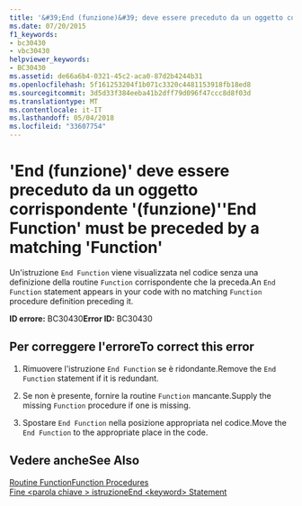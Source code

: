 ```yaml
---
title: '&#39;End (funzione)&#39; deve essere preceduto da un oggetto corrispondente &#39;(funzione)&#39;'
ms.date: 07/20/2015
f1_keywords:
- bc30430
- vbc30430
helpviewer_keywords:
- BC30430
ms.assetid: de66a6b4-0321-45c2-aca0-87d2b4244b31
ms.openlocfilehash: 5f161253204f1b071c3320c4481153918fb18ed8
ms.sourcegitcommit: 3d5d33f384eeba41b2dff79d096f47ccc8d8f03d
ms.translationtype: MT
ms.contentlocale: it-IT
ms.lasthandoff: 05/04/2018
ms.locfileid: "33607754"
---
```

# <a name="39end-function39-must-be-preceded-by-a-matching-39function39"></a><span data-ttu-id="7f43f-102">&#39;End (funzione)&#39; deve essere preceduto da un oggetto corrispondente &#39;(funzione)&#39;</span><span class="sxs-lookup"><span data-stu-id="7f43f-102">&#39;End Function&#39; must be preceded by a matching &#39;Function&#39;</span></span>
<span data-ttu-id="7f43f-103">Un'istruzione `End Function` viene visualizzata nel codice senza una definizione della routine `Function` corrispondente che la preceda.</span><span class="sxs-lookup"><span data-stu-id="7f43f-103">An `End Function` statement appears in your code with no matching `Function` procedure definition preceding it.</span></span>  
  
 <span data-ttu-id="7f43f-104">**ID errore:** BC30430</span><span class="sxs-lookup"><span data-stu-id="7f43f-104">**Error ID:** BC30430</span></span>  
  
## <a name="to-correct-this-error"></a><span data-ttu-id="7f43f-105">Per correggere l'errore</span><span class="sxs-lookup"><span data-stu-id="7f43f-105">To correct this error</span></span>  
  
1.  <span data-ttu-id="7f43f-106">Rimuovere l'istruzione `End Function` se è ridondante.</span><span class="sxs-lookup"><span data-stu-id="7f43f-106">Remove the `End Function` statement if it is redundant.</span></span>  
  
2.  <span data-ttu-id="7f43f-107">Se non è presente, fornire la routine `Function` mancante.</span><span class="sxs-lookup"><span data-stu-id="7f43f-107">Supply the missing `Function` procedure if one is missing.</span></span>  
  
3.  <span data-ttu-id="7f43f-108">Spostare `End Function` nella posizione appropriata nel codice.</span><span class="sxs-lookup"><span data-stu-id="7f43f-108">Move the `End Function` to the appropriate place in the code.</span></span>  
  
## <a name="see-also"></a><span data-ttu-id="7f43f-109">Vedere anche</span><span class="sxs-lookup"><span data-stu-id="7f43f-109">See Also</span></span>  
 [<span data-ttu-id="7f43f-110">Routine Function</span><span class="sxs-lookup"><span data-stu-id="7f43f-110">Function Procedures</span></span>](../../visual-basic/programming-guide/language-features/procedures/function-procedures.md)  
 [<span data-ttu-id="7f43f-111">Fine \<parola chiave > istruzione</span><span class="sxs-lookup"><span data-stu-id="7f43f-111">End \<keyword> Statement</span></span>](../../visual-basic/language-reference/statements/end-keyword-statement.md)
